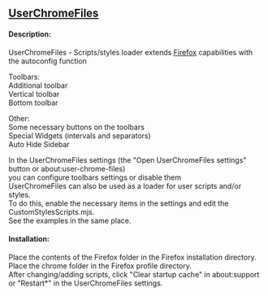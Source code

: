 
## [UserChromeFiles](https://raw.githubusercontent.com/VitaliyVstyle/VitaliyVstyle.github.io/main/UserChromeFiles/UserChromeFiles.zip)

#### Description:  
UserChromeFiles - Scripts/styles loader extends [Firefox](https://www.mozilla.org/firefox/all) capabilities with the autoconfig function  

Toolbars:  
 Additional toolbar  
 Vertical toolbar  
 Bottom toolbar  

Other:  
 Some necessary buttons on the toolbars  
 Special Widgets (intervals and separators)  
 Auto Hide Sidebar  

In the UserChromeFiles settings (the "Open UserChromeFiles settings" button or about:user-chrome-files)  
you can configure toolbars settings or disable them  
UserChromeFiles can also be used as a loader for user scripts and/or styles.  
To do this, enable the necessary items in the settings and edit the CustomStylesScripts.mjs.  
See the examples in the same place.  

#### Installation:  
Place the contents of the Firefox folder in the Firefox installation directory.  
Place the chrome folder in the Firefox profile directory.  
After changing/adding scripts, click "Clear startup cache" in about:support  
or "Restart*" in the UserChromeFiles settings.  
